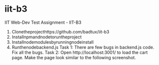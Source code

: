# iit-b3
IIT Web-Dev
Test Assignment - IIT-B3
1. Clonetheprojecthttps://github.com/badtux/iit-b3
2. Installnpmandnodetoruntheproject
3. Installnodemodulesbyrunningnodeinstall
4. Runthenodebackend.js
Task 1: There are few bugs in backend.js code. Fix all the bugs.
Task 2: Open http://localhost:3001/ to load the cart page. Make the page look similar to the following screenshot.
